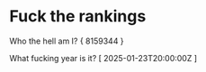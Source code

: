 # Fuck the rankings

Who the hell am I?
{ 8159344 }

What fucking year is it?
[ 2025-01-23T20:00:00Z ]
